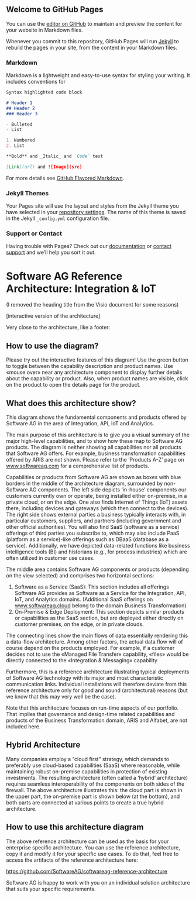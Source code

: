 ## Welcome to GitHub Pages

You can use the [editor on GitHub](https://github.com/bhilchenbach/sagtest.io/edit/master/README.md) to maintain and preview the content for your website in Markdown files.

Whenever you commit to this repository, GitHub Pages will run [Jekyll](https://jekyllrb.com/) to rebuild the pages in your site, from the content in your Markdown files.

### Markdown

Markdown is a lightweight and easy-to-use syntax for styling your writing. It includes conventions for

```markdown
Syntax highlighted code block

# Header 1
## Header 2
### Header 3

- Bulleted
- List

1. Numbered
2. List

**Bold** and _Italic_ and `Code` text

[Link](url) and ![Image](src)
```

For more details see [GitHub Flavored Markdown](https://guides.github.com/features/mastering-markdown/).

### Jekyll Themes

Your Pages site will use the layout and styles from the Jekyll theme you have selected in your [repository settings](https://github.com/bhilchenbach/sagtest.io/settings). The name of this theme is saved in the Jekyll `_config.yml` configuration file.

### Support or Contact

Having trouble with Pages? Check out our [documentation](https://help.github.com/categories/github-pages-basics/) or [contact support](https://github.com/contact) and we’ll help you sort it out.

# Software AG Reference Architecture: Integration & IoT 

 (I removed the heading title from the Visio document for some reasons)  

 

[interactive version of the architecture] 

 

Very close to the architecture, like a footer:  

## How to use the diagram? 

Please try out the interactive features of this diagram! Use the green button to toggle between the capability description and product names. Use «mouse over» near any architecture component to display further details about the capability or product. Also, when product names are visible, click on the product to open the details page for the product. 

## What does this architecture show? 

This diagram shows the fundamental components and products offered by Software AG in the area of Integration, API, IoT and Analytics. 

The main purpose of this architecture is to give you a visual summary of the major high-level capabilities, and to show how these map to Software AG products. The diagram is neither showing all capabilities nor all products that Software AG offers. For example, business transformation capabilities offered by ARIS are not shown. Please refer to the ‘Products A-Z’ page on www.softwareag.com for a comprehensive list of products. 

Capabilities or products from Software AG are shown as boxes with blue borders in the middle of the architecture diagram, surrounded by non-Software AG components. The left side depicts ‘in-house’ components our customers currently own or operate, being installed either on-premise, in a private cloud, or on the edge. One also finds Internet of Things (IoT) assets there, including devices and gateways (which then connect to the devices). The right side shows external parties a business typically interacts with, in particular customers, suppliers, and partners (including government and other official authorities). You will also find SaaS (software as a service) offerings of third parties you subscribe to, which may also include PaaS (platform as a service)-like offerings such as DBaaS (database as a service). Additionally, we have depicted data-related functions like business intelligence tools (BI) and historians (e.g., for process industries) which are often utilized in customer use cases. 

The middle area contains Software AG components or products (depending on the view selected) and comprises two horizontal sections:  

1. Software as a Service (SaaS): This section includes all offerings Software AG provides as Software as a Service for the Integration, API, IoT, and Analytics domains. (Additional SaaS offerings on www.softwareag.cloud belong to the domain Business Transformation)  
2. On-Premise & Edge Deployment: This section depicts similar products or capabilities as the SaaS section, but are deployed either directly on customer premises, on the edge, or in private clouds. 

The connecting lines show the main flows of data essentially rendering this a data-flow architecture. Among other factors, the actual data flow will of course depend on the products employed. For example, if a customer decides not to use the «Managed File Transfer» capability, «files» would be directly connected to the «Integration & Messaging» capability 

Furthermore, this is a reference architecture illustrating typical deployments of Software AG technology with its major and most characteristic communication links. Individual installations will therefore deviate from this reference architecture only for good and sound (architectural) reasons (but we know that this may very well be the case).  

Note that this architecture focuses on run-time aspects of our portfolio. That implies that governance and design-time related capabilities and products of the Business Transformation domain, ARIS and Alfabet, are not included here. 

## Hybrid Architecture 

Many companies employ a “cloud first” strategy, which demands to preferably use cloud-based capabilities (SaaS) where reasonable, while maintaining robust on-premise capabilities in protection of existing investments. The resulting architecture (often called a ‘hybrid’ architecture) requires seamless interoperability of the components on both sides of the firewall. The above architecture illustrates this: the cloud part is shown in the upper part, the on-premise part is shown below (at the bottom), and both parts are connected at various points to create a true hybrid architecture. 

## How to use this architecture diagram 

The above reference architecture can be used as the basis for your enterprise specific architecture. You can use the reference architecture, copy it and modify it for your specific use cases. To do that, feel free to access the artifacts of the reference architecture here:  

https://github.com/SoftwareAG/softwareag-reference-architecture 

Software AG is happy to work with you on an individual solution architecture that suits your specific requirements. 
